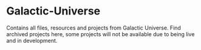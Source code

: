 # Galactic-Universe
Contains all files, resources and projects from Galactic Universe. Find archived projects here, some projects will not be available due to being live and in development.
